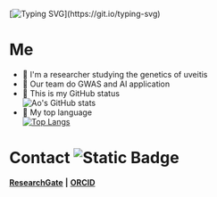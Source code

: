   [![Typing SVG](https://readme-typing-svg.demolab.com?font=Fira+Code&pause=1000&color=ED7796&vCenter=true&repeat=false&lines=%F0%9F%91%8B+Hi+there%2C+I'm+Lu+Ao!)](https://git.io/typing-svg)
# Me
- 🔬 I'm a researcher studying the genetics of uveitis
- 🧬 Our team do GWAS and AI application
- 🌳 This is my GitHub status  
![Ao's GitHub stats](https://github-readme-stats.vercel.app/api?username=laleoarrow&count_private=true&show_icons=true&theme=dracula&hide=stars&hide_rank=true)
- 💬 My top language  
[![Top Langs](https://github-readme-stats.vercel.app/api/top-langs/?username=laleoarrow&theme=dracula)](https://github.com/anuraghazra/github-readme-stats)
# Contact ![Static Badge](https://img.shields.io/badge/laleoarrow-blue)
**[ResearchGate](https://www.researchgate.net/profile/Ao-Lu-3)** **|**  **[ORCID](https://orcid.org/0009-0001-0927-4468)**
